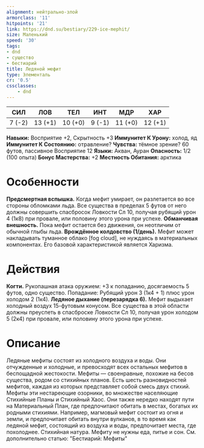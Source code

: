 ```yaml
---
alignment: нейтрально-злой
armorclass: '11'
hitpoints: '21'
link: https://dnd.su/bestiary/229-ice-mephit/
size: Маленький
speed: '30'
tags:
- dnd
- существо
- бестиарий
title: Ледяной мефит
type: Элементаль
cr: '0.5'
cssclasses:
    - dnd
---
```



| СИЛ | ЛОВ | ТЕЛ | ИНТ | МДР | ХАР |
|---|---|---|---|---|---|
| 7 (-2) | 13 (+1) | 10 (+0) | 9 (-1) | 11 (+0) | 12 (+1) |
**Навыки:** Восприятие +2, Скрытность +3
**Иммунитет К Урону:** холод, яд
**Иммунитет К Состоянию:** отравление?
**Чувства:** тёмное зрение? 60 футов, пассивное Восприятие 12
**Языки:** Акван, Ауран
**Опасность:** 1/2 (100 опыта)
**Бонус Мастерства:** +2
**Местность Обитания:** арктика


# Особенности
**Предсмертная вспышка.** Когда мефит умирает, он разлетается во все стороны обломками льда. Все существа в пределах 5 футов от него должны совершить спасбросок Ловкости Сл 10, получая рубящий урон 4 (1к8) при провале, или половину этого урона при успехе.
**Обманчивая внешность.** Пока мефит остается без движения, он неотличим от обычной глыбы льда.
**Врождённое колдовство (1/день).** Мефит может накладывать туманное облако [fog cloud], не нуждаясь в материальных компонентах. Его базовой характеристикой является Харизма.


# Действия
**Когти.** Рукопашная атака оружием: +3 к попаданию, досягаемость 5 футов, одно существо. Попадание: Рубящий урон 3 (1к4 + 1) плюс урон холодом 2 (1к4).
**Ледяное дыхание (перезарядка 6).** Мефит выдыхает холодный воздух 15-футовым конусом. Все существа в этой области должны преуспеть в спасброске Ловкости Сл 10, получая урон холодом 5 (2к4) при провале, или половину этого урона при успехе.


# Описание
Ледяные мефиты состоят из холодного воздуха и воды. Они отчужденные и холодные, и превосходят всех остальных мефитов в беспощадной жестокости. Мефиты — своенравные, похожие на бесов существа, родом со стихийных планов. Есть шесть разновидностей мефитов, каждая из которых представляет собой смесь двух стихий. Мефиты эти нестареющие озорники, во множестве населяющие Стихийные Планы и Стихийный Хаос. Они также нередко находят пути на Материальный План, где предпочитают обитать в местах, богатых их родными стихиями. Например, магмовый мефит состоит из огня и земли, и предпочитает обитать внутри вулканов, в то время как ледяной мефит, состоящий из воздуха и воды, предпочитает места, где похолоднее. Стихийная натура. Мефиту не нужны еда, питье и сон. См. дополнительно статью: "Бестиарий: Мефиты"